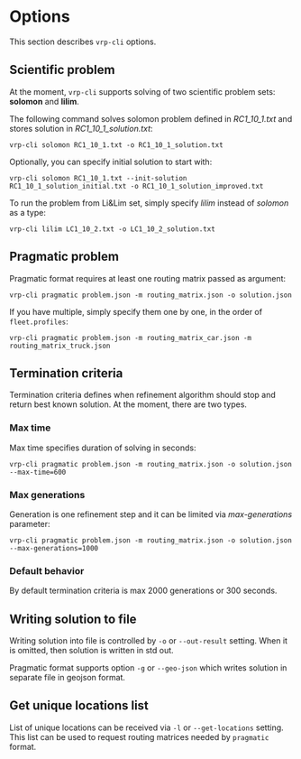 # Options

This section describes `vrp-cli` options.


## Scientific problem

At the moment, `vrp-cli` supports solving of two scientific problem sets: **solomon** and **lilim**.

The following command solves solomon problem defined in _RC1_10_1.txt_ and stores solution in _RC1_10_1_solution.txt_:

    vrp-cli solomon RC1_10_1.txt -o RC1_10_1_solution.txt

Optionally, you can specify initial solution to start with:

    vrp-cli solomon RC1_10_1.txt --init-solution RC1_10_1_solution_initial.txt -o RC1_10_1_solution_improved.txt

To run the problem from Li&Lim set, simply specify _lilim_ instead of _solomon_ as a type:

    vrp-cli lilim LC1_10_2.txt -o LC1_10_2_solution.txt


## Pragmatic problem

Pragmatic format requires at least one routing matrix passed as argument:

    vrp-cli pragmatic problem.json -m routing_matrix.json -o solution.json

If you have multiple, simply specify them one by one, in the order of `fleet.profiles`:

    vrp-cli pragmatic problem.json -m routing_matrix_car.json -m routing_matrix_truck.json


## Termination criteria

Termination criteria defines when refinement algorithm should stop and return best known solution. At the moment, there
are two types.

### Max time

Max time specifies duration of solving in seconds:

    vrp-cli pragmatic problem.json -m routing_matrix.json -o solution.json --max-time=600

### Max generations

Generation is one refinement step and it can be limited via _max-generations_ parameter:

    vrp-cli pragmatic problem.json -m routing_matrix.json -o solution.json --max-generations=1000


### Default behavior

By default termination criteria is max 2000 generations or 300 seconds.


## Writing solution to file

Writing solution into file is controlled by `-o` or `--out-result` setting. When it is omitted, then solution is written
in std out.

Pragmatic format supports option `-g` or `--geo-json` which writes solution in separate file in geojson format.


## Get unique locations list

List of unique locations can be received via `-l` or `--get-locations` setting. This list can be used to request routing
matrices needed by `pragmatic` format.
